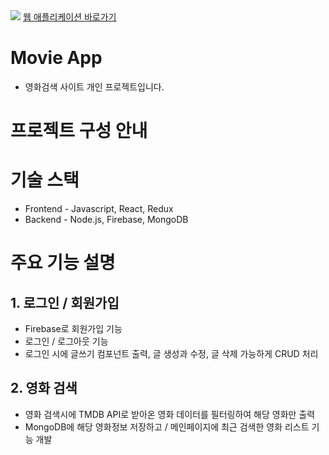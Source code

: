 
<img src="https://postfiles.pstatic.net/MjAyMjA2MThfMjgg/MDAxNjU1NTYxNDczMDk4.8eIxuXUh74Lza3xR52WBxgKo-k978I-muU55-kMV3CIg.QWHYU10qIeQjqv-n2_Mbmp2e7fDdYshuZwpsXxHAIsUg.GIF.home124/GIF_2022-06-18_%EC%98%A4%ED%9B%84_11-08-52.gif?type=w773">
<a href="https://movieapp-iafan1229.koyeb.app/" about="blank">웹 애플리케이션 바로가기</a>

<h1>Movie App</h1>
<ul>
  <li>영화검색 사이트 개인 프로젝트입니다.</li>
</ul>

<h1>프로젝트 구성 안내</h1>

<h1>기술 스택</h1>
<ul>
  <li>Frontend - Javascript, React, Redux</li>
  <li>Backend - Node.js, Firebase, MongoDB</li>
</ul>

<h1>주요 기능 설명</h1>
<h2>1. 로그인 / 회원가입</h2>
<ul>
  <li>Firebase로 회원가입 기능</li>
  <li>로그인 / 로그아웃 기능</li>
  <li>로그인 시에 글쓰기 컴포넌트 출력, 글 생성과 수정, 글 삭제 가능하게 CRUD 처리</li>
</ul>
<h2>2. 영화 검색</h2>
<ul>
  <li>영화 검색시에 TMDB API로 받아온 영화 데이터를 필터링하여 해당 영화만 출력</li>
  <li>MongoDB에 해당 영화정보 저장하고 / 메인페이지에 최근 검색한 영화 리스트 기능 개발</li>
</ul>

